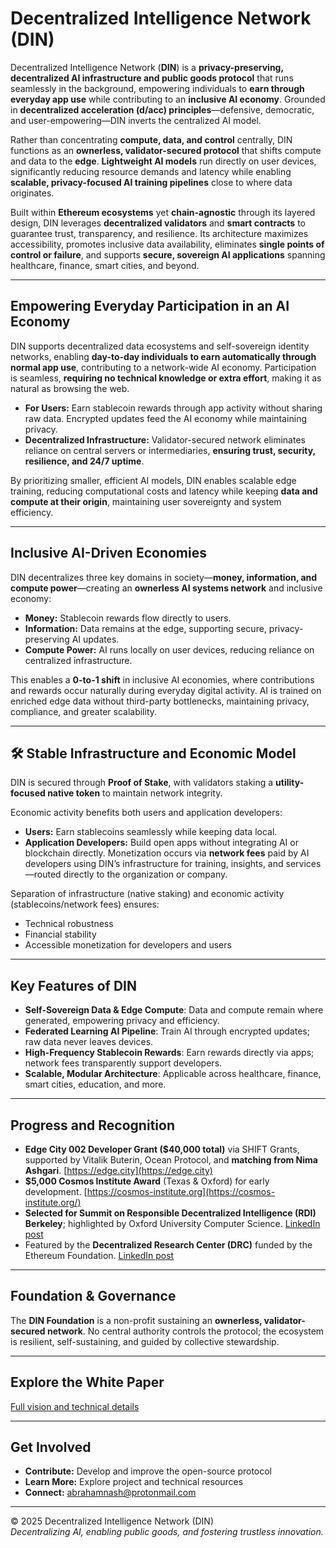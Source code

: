 # Decentralized Intelligence Network (DIN)

Decentralized Intelligence Network (**DIN**) is a **privacy-preserving, decentralized AI infrastructure and public goods protocol** that runs seamlessly in the background, empowering individuals to **earn through everyday app use** while contributing to an **inclusive AI economy**. Grounded in **decentralized acceleration (d/acc) principles**—defensive, democratic, and user-empowering—DIN inverts the centralized AI model.

Rather than concentrating **compute, data, and control** centrally, DIN functions as an **ownerless, validator-secured protocol** that shifts compute and data to the **edge**. **Lightweight AI models** run directly on user devices, significantly reducing resource demands and latency while enabling **scalable, privacy-focused AI training pipelines** close to where data originates.

Built within **Ethereum ecosystems** yet **chain-agnostic** through its layered design, DIN leverages **decentralized validators** and **smart contracts** to guarantee trust, transparency, and resilience. Its architecture maximizes accessibility, promotes inclusive data availability, eliminates **single points of control or failure**, and supports **secure, sovereign AI applications** spanning healthcare, finance, smart cities, and beyond.

---

## Empowering Everyday Participation in an AI Economy

DIN supports decentralized data ecosystems and self-sovereign identity networks, enabling **day-to-day individuals to earn automatically through normal app use**, contributing to a network-wide AI economy. Participation is seamless, **requiring no technical knowledge or extra effort**, making it as natural as browsing the web.  

- **For Users:** Earn stablecoin rewards through app activity without sharing raw data. Encrypted updates feed the AI economy while maintaining privacy.  
- **Decentralized Infrastructure:** Validator-secured network eliminates reliance on central servers or intermediaries, **ensuring trust, security, resilience, and 24/7 uptime**.

By prioritizing smaller, efficient AI models, DIN enables scalable edge training, reducing computational costs and latency while keeping **data and compute at their origin**, maintaining user sovereignty and system efficiency.

---

## Inclusive AI-Driven Economies

DIN decentralizes three key domains in society—**money, information, and compute power**—creating an **ownerless AI systems network** and inclusive economy:

- **Money:** Stablecoin rewards flow directly to users.  
- **Information:** Data remains at the edge, supporting secure, privacy-preserving AI updates.  
- **Compute Power:** AI runs locally on user devices, reducing reliance on centralized infrastructure.

This enables a **0-to-1 shift** in inclusive AI economies, where contributions and rewards occur naturally during everyday digital activity. AI is trained on enriched edge data without third-party bottlenecks, maintaining privacy, compliance, and greater scalability.

---

## 🛠️ Stable Infrastructure and Economic Model

DIN is secured through **Proof of Stake**, with validators staking a **utility-focused native token** to maintain network integrity.  

Economic activity benefits both users and application developers:

- **Users:** Earn stablecoins seamlessly while keeping data local.  
- **Application Developers:** Build open apps without integrating AI or blockchain directly. Monetization occurs via **network fees** paid by AI developers using DIN’s infrastructure for training, insights, and services—routed directly to the organization or company.

Separation of infrastructure (native staking) and economic activity (stablecoins/network fees) ensures:

- Technical robustness  
- Financial stability  
- Accessible monetization for developers and users

---

## Key Features of DIN

- **Self-Sovereign Data & Edge Compute**: Data and compute remain where generated, empowering privacy and efficiency.  
- **Federated Learning AI Pipeline**: Train AI through encrypted updates; raw data never leaves devices.  
- **High-Frequency Stablecoin Rewards**: Earn rewards directly via apps; network fees transparently support developers.  
- **Scalable, Modular Architecture**: Applicable across healthcare, finance, smart cities, education, and more.

---

## Progress and Recognition

- **Edge City 002 Developer Grant ($40,000 total)** via SHIFT Grants, supported by Vitalik Buterin, Ocean Protocol, and **matching from Nima Ashgari**. [https://edge.city](https://edge.city)  
- **$5,000 Cosmos Institute Award** (Texas & Oxford) for early development. [https://cosmos-institute.org](https://cosmos-institute.org/)  
- **Selected for Summit on Responsible Decentralized Intelligence (RDI) Berkeley**; highlighted by Oxford University Computer Science. [LinkedIn post](https://www.linkedin.com/posts/compscioxford_compscioxford-oxfordai-activity-7229806029096538113-Xxu8/?utm_source=share&utm_medium=member_desktop&rcm=ACoAAEJITk4BLNlO2TV6q0bjB1f0Dyh9GBoPtPg)  
- Featured by the **Decentralized Research Center (DRC)** funded by the Ethereum Foundation. [LinkedIn post](https://www.linkedin.com/posts/thedrcenter_techquitable-activity-7296138354109173760-II_B/?utm_source=share&utm_medium=member_desktop&rcm=ACoAAEJITk4BLNlO2TV6q0bjB1f0Dyh9GBoPtPg)

---

## Foundation & Governance

The **DIN Foundation** is a non-profit sustaining an **ownerless, validator-secured network**. No central authority controls the protocol; the ecosystem is resilient, self-sustaining, and guided by collective stewardship.

---

## Explore the White Paper

[Full vision and technical details](https://github.com/decentralizedintelligencenetwork/White-Paper/blob/main/Decentralized%20Intelligence%20Network%20(DIN).pdf)

---

## Get Involved

- **Contribute:** Develop and improve the open-source protocol  
- **Learn More:** Explore project and technical resources  
- **Connect:** [abrahamnash@protonmail.com](mailto:abrahamnash@protonmail.com)  

---

© 2025 Decentralized Intelligence Network (DIN)  
*Decentralizing AI, enabling public goods, and fostering trustless innovation.*

